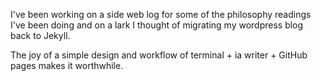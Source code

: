 I've been working on a side web log for some of the philosophy readings I've been doing and on a lark I thought of migrating my wordpress blog back to Jekyll. 

The joy of a simple design and workflow of terminal + ia writer + GitHub pages makes it worthwhile.